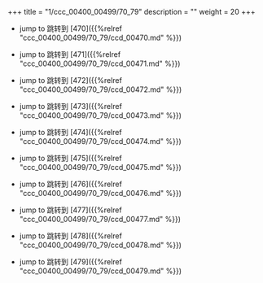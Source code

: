 +++
title = "1/ccc_00400_00499/70_79"
description = ""
weight = 20
+++

* jump to 跳转到 [470]({{%relref "ccc_00400_00499/70_79/ccd_00470.md" %}})

* jump to 跳转到 [471]({{%relref "ccc_00400_00499/70_79/ccd_00471.md" %}})

* jump to 跳转到 [472]({{%relref "ccc_00400_00499/70_79/ccd_00472.md" %}})

* jump to 跳转到 [473]({{%relref "ccc_00400_00499/70_79/ccd_00473.md" %}})

* jump to 跳转到 [474]({{%relref "ccc_00400_00499/70_79/ccd_00474.md" %}})

* jump to 跳转到 [475]({{%relref "ccc_00400_00499/70_79/ccd_00475.md" %}})

* jump to 跳转到 [476]({{%relref "ccc_00400_00499/70_79/ccd_00476.md" %}})

* jump to 跳转到 [477]({{%relref "ccc_00400_00499/70_79/ccd_00477.md" %}})

* jump to 跳转到 [478]({{%relref "ccc_00400_00499/70_79/ccd_00478.md" %}})

* jump to 跳转到 [479]({{%relref "ccc_00400_00499/70_79/ccd_00479.md" %}})

